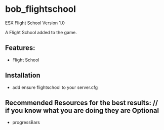 # bob_flightschool
 ESX Flight School Version 1.0

A Flight School added to the game.

## Features:
* Flight School

## Installation

* add ensure flightschool to your server.cfg

## Recommended Resources for the best results: // if you know what you are doing they are Optional
* progressBars
